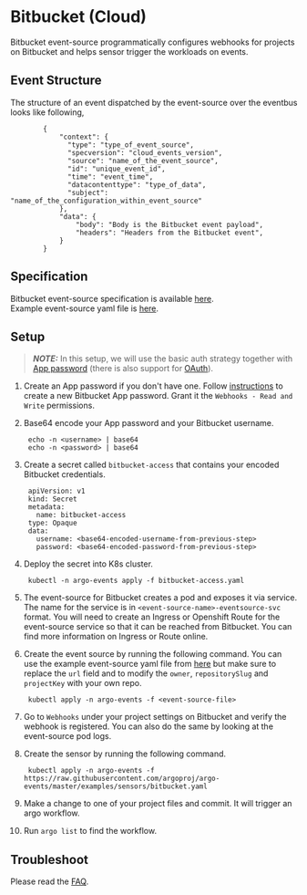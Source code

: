 # Bitbucket (Cloud)

Bitbucket event-source programmatically configures webhooks for projects on Bitbucket and helps sensor trigger the workloads on events.

## Event Structure

The structure of an event dispatched by the event-source over the eventbus looks like following,

            {
                "context": {
                  "type": "type_of_event_source",
                  "specversion": "cloud_events_version",
                  "source": "name_of_the_event_source",
                  "id": "unique_event_id",
                  "time": "event_time",
                  "datacontenttype": "type_of_data",
                  "subject": "name_of_the_configuration_within_event_source"
                },
                "data": {
                  	"body": "Body is the Bitbucket event payload",
                  	"headers": "Headers from the Bitbucket event",
                }
            }

## Specification

Bitbucket event-source specification is available [here](https://github.com/argoproj/argo-events/blob/master/api/event-source.md#bitbucketeventsource). <br />
Example event-source yaml file is [here](https://github.com/argoproj/argo-events/blob/master/examples/event-sources/bitbucket.yaml).

## Setup

> **_NOTE:_** In this setup, we will use the basic auth strategy together with [App password](https://support.atlassian.com/bitbucket-cloud/docs/app-passwords/) (there is also support for [OAuth](https://support.atlassian.com/bitbucket-cloud/docs/use-oauth-on-bitbucket-cloud/)). 

1. Create an App password if you don't have one. Follow [instructions](https://support.atlassian.com/bitbucket-cloud/docs/app-passwords/) to create a new Bitbucket App password.
   Grant it the `Webhooks - Read and Write` permissions. 

1. Base64 encode your App password and your Bitbucket username.

        echo -n <username> | base64
        echo -n <password> | base64

1. Create a secret called `bitbucket-access` that contains your encoded Bitbucket credentials.

        apiVersion: v1
        kind: Secret
        metadata:
          name: bitbucket-access
        type: Opaque
        data:
          username: <base64-encoded-username-from-previous-step>
          password: <base64-encoded-password-from-previous-step>

1. Deploy the secret into K8s cluster.

        kubectl -n argo-events apply -f bitbucket-access.yaml

1. The event-source for Bitbucket creates a pod and exposes it via service.
   The name for the service is in `<event-source-name>-eventsource-svc` format.
   You will need to create an Ingress or Openshift Route for the event-source service so that it can be reached from Bitbucket.
   You can find more information on Ingress or Route online.

1. Create the event source by running the following command. You can use the example event-source yaml file from [here](https://github.com/argoproj/argo-events/blob/master/examples/event-sources/bitbucket.yaml) but make sure to replace the `url` field and to modify the `owner`, `repositorySlug` and `projectKey` with your own repo.
   
        kubectl apply -n argo-events -f <event-source-file>

1. Go to `Webhooks` under your project settings on Bitbucket and verify the webhook is registered. You can also do the same by looking at the event-source pod logs.

1. Create the sensor by running the following command.

        kubectl apply -n argo-events -f https://raw.githubusercontent.com/argoproj/argo-events/master/examples/sensors/bitbucket.yaml

1. Make a change to one of your project files and commit. It will trigger an argo workflow.

1. Run `argo list` to find the workflow. 

## Troubleshoot
Please read the [FAQ](https://argoproj.github.io/argo-events/FAQ/).
